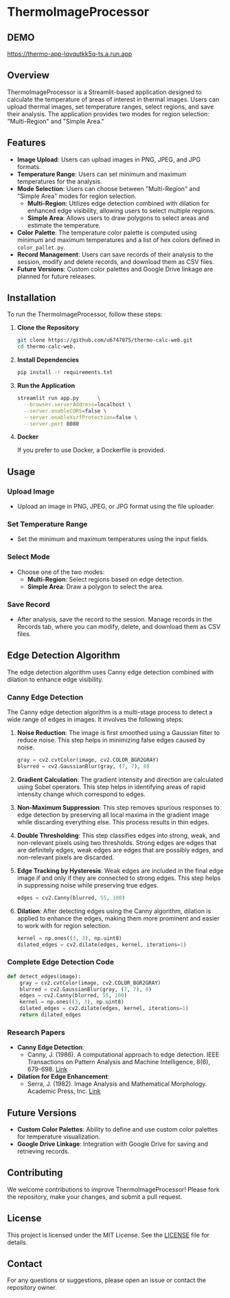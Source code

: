 
# ThermoImageProcessor

## DEMO
 https://thermo-app-lqvqutkk5q-ts.a.run.app

## Overview

ThermoImageProcessor is a Streamlit-based application designed to calculate the temperature of areas of interest in thermal images. Users can upload thermal images, set temperature ranges, select regions, and save their analysis. The application provides two modes for region selection: "Multi-Region" and "Simple Area."

## Features

- **Image Upload**: Users can upload images in PNG, JPEG, and JPG formats.
- **Temperature Range**: Users can set minimum and maximum temperatures for the analysis.
- **Mode Selection**: Users can choose between "Multi-Region" and "Simple Area" modes for region selection.
  - **Multi-Region**: Utilizes edge detection combined with dilation for enhanced edge visibility, allowing users to select multiple regions.
  - **Simple Area**: Allows users to draw polygons to select areas and estimate the temperature.
- **Color Palette**: The temperature color palette is computed using minimum and maximum temperatures and a list of hex colors defined in `color_pallet.py`.
- **Record Management**: Users can save records of their analysis to the session, modify and delete records, and download them as CSV files.
- **Future Versions**: Custom color palettes and Google Drive linkage are planned for future releases.

## Installation

To run the ThermoImageProcessor, follow these steps:

1. **Clone the Repository**
   ```sh
   git clone https://github.com/u6747075/thermo-calc-web.git
   cd thermo-calc-web.
   ```

2. **Install Dependencies**
   ```sh
   pip install -r requirements.txt
   ```

3. **Run the Application**
   ```sh
   streamlit run app.py      \
     --browser.serverAddress=localhost \
     --server.enableCORS=false \
     --server.enableXsrfProtection=false \
     --server.port 8080
   ```
4. **Docker**

    If you prefer to use Docker, a Dockerfile is provided.


## Usage

### Upload Image

- Upload an image in PNG, JPEG, or JPG format using the file uploader.

### Set Temperature Range

- Set the minimum and maximum temperatures using the input fields.

### Select Mode

- Choose one of the two modes:
  - **Multi-Region**: Select regions based on edge detection.
  - **Simple Area**: Draw a polygon to select the area.

### Save Record

- After analysis, save the record to the session. Manage records in the Records tab, where you can modify, delete, and download them as CSV files.

## Edge Detection Algorithm

The edge detection algorithm uses Canny edge detection combined with dilation to enhance edge visibility.

### Canny Edge Detection

The Canny edge detection algorithm is a multi-stage process to detect a wide range of edges in images. It involves the following steps:

1. **Noise Reduction**: The image is first smoothed using a Gaussian filter to reduce noise. This step helps in minimizing false edges caused by noise.

    ```python
    gray = cv2.cvtColor(image, cv2.COLOR_BGR2GRAY)
    blurred = cv2.GaussianBlur(gray, (7, 7), 0)
    ```

2. **Gradient Calculation**: The gradient intensity and direction are calculated using Sobel operators. This step helps in identifying areas of rapid intensity change which correspond to edges.

3. **Non-Maximum Suppression**: This step removes spurious responses to edge detection by preserving all local maxima in the gradient image while discarding everything else. This process results in thin edges.

4. **Double Thresholding**: This step classifies edges into strong, weak, and non-relevant pixels using two thresholds. Strong edges are edges that are definitely edges, weak edges are edges that are possibly edges, and non-relevant pixels are discarded.

5. **Edge Tracking by Hysteresis**: Weak edges are included in the final edge image if and only if they are connected to strong edges. This step helps in suppressing noise while preserving true edges.

    ```python
    edges = cv2.Canny(blurred, 55, 100)
    ```

6. **Dilation**: After detecting edges using the Canny algorithm, dilation is applied to enhance the edges, making them more prominent and easier to work with for region selection.

    ```python
    kernel = np.ones((3, 3), np.uint8)
    dilated_edges = cv2.dilate(edges, kernel, iterations=1)
    ```

### Complete Edge Detection Code

```python
def detect_edges(image):
    gray = cv2.cvtColor(image, cv2.COLOR_BGR2GRAY)
    blurred = cv2.GaussianBlur(gray, (7, 7), 0)
    edges = cv2.Canny(blurred, 55, 100)
    kernel = np.ones((3, 3), np.uint8)
    dilated_edges = cv2.dilate(edges, kernel, iterations=1)
    return dilated_edges
```

### Research Papers

- **Canny Edge Detection**:
  - Canny, J. (1986). A computational approach to edge detection. IEEE Transactions on Pattern Analysis and Machine Intelligence, 8(6), 679-698. [Link](https://ieeexplore.ieee.org/document/4767851)
- **Dilation for Edge Enhancement**:
  - Serra, J. (1982). Image Analysis and Mathematical Morphology. Academic Press, Inc. [Link](https://www.sciencedirect.com/book/9780126372400/image-analysis-and-mathematical-morphology)

## Future Versions

- **Custom Color Palettes**: Ability to define and use custom color palettes for temperature visualization.
- **Google Drive Linkage**: Integration with Google Drive for saving and retrieving records.

## Contributing

We welcome contributions to improve ThermoImageProcessor! Please fork the repository, make your changes, and submit a pull request.

## License

This project is licensed under the MIT License. See the [LICENSE](LICENSE) file for details.

## Contact

For any questions or suggestions, please open an issue or contact the repository owner.

